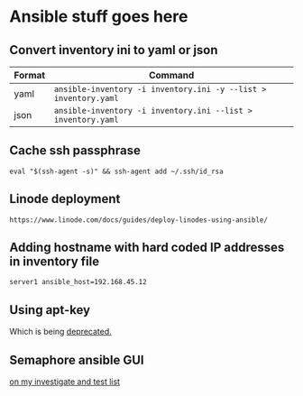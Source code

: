 # Ansible stuff goes here

## Convert inventory ini to yaml or json

| Format | Command |
| --- | --- |
| yaml | `ansible-inventory -i inventory.ini -y --list > inventory.yaml` |
| json | `ansible-inventory -i inventory.ini --list > inventory.yaml` |

## Cache ssh passphrase
`eval "$(ssh-agent -s)" && ssh-agent add ~/.ssh/id_rsa`

## Linode deployment
`https://www.linode.com/docs/guides/deploy-linodes-using-ansible/`

## Adding hostname with hard coded IP addresses in inventory file
`server1 ansible_host=192.168.45.12`

## Using apt-key

Which is being [deprecated.](https://www.jeffgeerling.com/blog/2022/aptkey-deprecated-debianubuntu-how-fix-ansible)

## Semaphore ansible GUI

[on my investigate and test list](https://docs.semui.co/)
